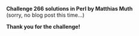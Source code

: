 **Challenge 266 solutions in Perl by Matthias Muth**
<br/>
(sorry, no blog post this time...)

**Thank you for the challenge!**

